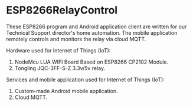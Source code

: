 # ESP8266RelayControl
These ESP8266 program and Android application client are written for our Technical Support director's home automation. The mobile application remotely controls and monitors the relay via cloud MQTT.

Hardware used for Internet of Things (IoT):
1. NodeMcu LUA WIFI Board Based on ESP8266 CP2102 Module.
2. Tongling JQC-3FF-S-Z 3.3v/5v relay.

Services and mobile application used for Internet of Things (IoT):
1. Custom-made Android mobile application.
2. Cloud MQTT.